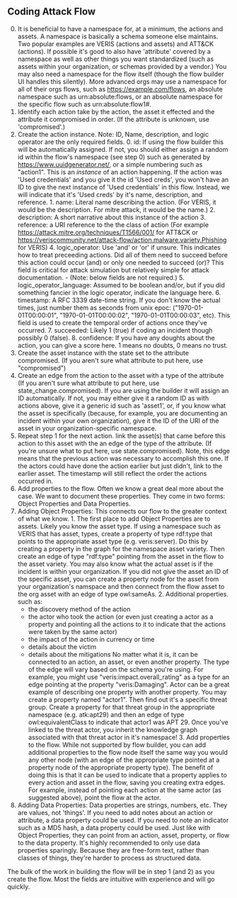 ## Coding Attack Flow

0. It is beneficial to have a namespace for, at a minimum, the actions and assets.  A namespace is basically a schema someone else maintains.  Two popular examples are VERIS (actions and assets) and ATT&CK (actions).  If possible it's good to also have 'attribute' covered by a namespace as well as other things you want standardized (such as assets within your organization, or schemas provided by a vendor.)  You may also need a namespace for the flow itself (though the flow builder UI handles this silently).  More advanced orgs may use a namespace for all of their orgs flows, such as https://example.com/flows, an absolute namespace such as urn:absolute:flows, or an absolute namespace for the specific flow such as urn:absolute:flow1#.
1. Identify each action take by the action, the asset it effected and the attribute it compromised in order.  (If the attribute is unknown, use 'compromised'.)
  1. Create the action instance. Note: ID, Name, description, and logic operator are the only required fields.
    0. id: If using the flow builder this will be automatically assigned.  If not, you should either assign a random id within the flow's namespace (see step 0) such as generated by https://www.uuidgenerator.net/, or a simple numbering such as "action1".  This is an _instance_ of an action happening. If the action was 'Used credentials' and you give it the id 'Used creds', you won't have an ID to give the next instance of 'Used credentials' in this flow.  Instead, we will indicate that it's 'Used creds' by it's name, description, and reference.
  	1. name: Literal name describing the action. (For VERIS, it would be the description.  For mitre attack, it would be the name.)
  	2. description: A short narrative about this instance of the action
  	3. reference: a URI reference to the the class of action (For example https://attack.mitre.org/techniques/T1566/001/ for ATT&CK or https://veriscommunity.net/attack-flow/action.malware.variety.Phishing for VERIS)
  	4. logic_operator: Use 'and' or 'or' if unsure. This indicates how to treat preceeding actions.  Did all of them need to succeed before this action could occur (and) or only one needed to succeed (or)? This field is critical for attack simulation but relatively simple for attack documentation.
  	- (Note: below fields are not required.)
  	5. logic_operator_language: Assumed to be boolean and/or, but if you did something fancier in the logic operator, indicate the language here.
  	6. timestamp: A RFC 3339 date-time string.  If you don't know the actual times, just number them as seconds from unix epoc: ("1970-01-01T00:00:01", "1970-01-01T00:00:02", "1970-01-01T00:00:03", etc).  This field is used to create the temporal order of actions once they've occurred.
  	7. succeeded: Likely 1 (true) if coding an incident though possibly 0 (false).
  	8. confidence: If you have any doughts about the action, you can give a score here. 1 means no doubts, 0 means no trust.
  2. Create the asset instance with the state set to the attribute compromised. (If you aren't sure what attribute to put here, use "compromised")
  3. Create an edge from the action to the asset with a type of the attribute (If you aren't sure what attribute to put here, use state_change.compromised).  If you are using the builder it will assign an ID automatically.  If not, you may either give it a random ID as with actions above, give it a generic id such as 'asset1', or, if you know what the asset is specifically (because, for example, you are documenting an incident within your own organization), give it the ID of the URI of the asset in your organization-specific namespace.
2. Repeat step 1 for the next action.  link the asset(s) that came before this action to this asset with the an edge of the type of the attribute.  (If you're unsure what to put here, use state.compromised).  Note, this edge means that the previous action was necessary to accomplish this one.  If the actors could have done the action earlier but just didn't, link to the earlier asset.  The timestamp will still reflect the order the actions occurred in.
3. Add properties to the flow.  Often we know a great deal more about the case.  We want to document these properties.  They come in two forms: Object Properties and Data Properties.
  1. Adding Object Properties: This connects our flow to the greater context of what we know.
  	1. The first place to add Object Properties are to assets.  Likely you know the asset type.  If using a namespace such as VERIS that has asset, types, create a property of type rdf:type that points to the appropriate asset type (e.g. veris:server).  Do this by creating a property in the graph for the namespace asset variety.  Then create an edge of type "rdf:type" pointing from the asset in the flow to the asset variety.
  	You may also know what the actual asset is if the incident is within your organization.  If you did not give the asset an ID of the specific asset, you can create a property node for the asset from your organization's namspace and then connect from the flow asset to the org asset with an edge of type owl:sameAs.
  	2. Additional properties.  such as: 
  		* the discovery method of the action 
  		* the actor who took the action (or even just creating a actor as a property and pointing all the actions to it to indicate that the actions were taken by the same actor)
  		* the impact of the action in currency or time
  		* details about the victim
  		* details about the mitigations
  	No matter what it is, it can be connected to an action, an asset, or even another property.  The type of the edge will vary based on the schema you're using.  For example, you might use "veris:impact.overall_rating" as a type for an edge pointing at the property "veris:Damaging".
  	Actor can be a great example of describing one property with another property.  You may create a property named "actor1".  Then find out it's a specific threat group.  Create a property for that threat group in the appropriate namespace (e.g. atk:apt29) and then an edge of type owl:equivalentClass to indicate that actor1 was APT 29.  Once you've linked to the threat actor, you inherit the knowledge graph associated with that threat actor in it's namespace!
  	3. Add properties to the flow.  While not supported by flow builder, you can add additional properties to the flow node itself the same way you would any other node (with an edge of the appropriate type pointed at a property node of the appropriate property type). The benefit of doing this is that it can be used to indicate that a property applies to every action and asset in the flow, saving you creating extra edges.  For example, instead of pointing each action at the same actor (as suggested above), point the flow at the actor.
  2. Adding Data Properties:  Data properties are strings, numbers, etc.  They are values, not 'things'.  If you need to add notes about an action or attribute, a data property could be used.  If you need to note an indicator such as a MD5 hash, a data property could be used.  Just like with Object Properties, they can point from an action, asset, property, or flow to the data property.  It's highly recommended to only use data properties sparingly.  Because they are free-form text, rather than classes of things, they're harder to process as structured data.

The bulk of the work in building the flow will be in step 1 (and 2) as you create the flow.  Most the fields are intuitive with experience and will go quickly.